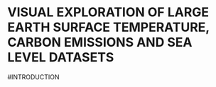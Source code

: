 # VISUAL EXPLORATION OF LARGE EARTH SURFACE TEMPERATURE, CARBON EMISSIONS AND SEA LEVEL DATASETS

#INTRODUCTION
